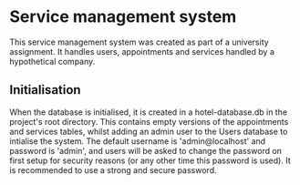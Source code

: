 # Service management system
This service management system was created as part of a university assignment. It handles users, appointments and services handled by a hypothetical company.
## Initialisation
When the database is initialised, it is created in a hotel-database.db in the project's root directory. This contains empty versions of the appointments and services tables, whilst adding an admin user to the Users database to intialise the system. The default username is 'admin@localhost' and password is 'admin', and users will be asked to change the password on first setup for security reasons (or any other time this password is used). It is recommended to use a strong and secure password.
